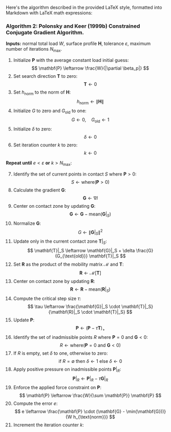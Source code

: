 Here's the algorithm described in the provided LaTeX style, formatted into Markdown with LaTeX math expressions:

### Algorithm 2: Polonsky and Keer (1999b) Constrained Conjugate Gradient Algorithm.

**Inputs:** normal total load $W$, surface profile $\mathbf{H}$, tolerance $\varepsilon$, maximum number of iterations $N_{\text{max}}$.

1. Initialize $\mathbf{P}$ with the average constant load initial guess:
   $$ \mathbf{P} \leftarrow \frac{W}{|\partial \beta_p|} $$
2. Set search direction $\mathbf{T}$ to zero:
   $$ \mathbf{T} \leftarrow 0 $$
3. Set $h_{\text{norm}}$ to the norm of $\mathbf{H}$:
   $$ h_{\text{norm}} \leftarrow \|\mathbf{H}\| $$
4. Initialize $G$ to zero and $G_{\text{old}}$ to one:
   $$ G \leftarrow 0, \quad G_{\text{old}} \leftarrow 1 $$
5. Initialize $\delta$ to zero:
   $$ \delta \leftarrow 0 $$
6. Set iteration counter $k$ to zero:
   $$ k \leftarrow 0 $$

**Repeat until** $e < \varepsilon$ **or** $k > N_{\text{max}}$:

7. Identify the set of current points in contact $S$ where $\mathbf{P} > 0$:
   $$ S \leftarrow \text{where}(\mathbf{P} > 0) $$
8. Calculate the gradient $\mathbf{G}$:
   $$ \mathbf{G} \leftarrow \nabla I $$
9. Center on contact zone by updating $\mathbf{G}$:
   $$ \mathbf{G} \leftarrow \mathbf{G} - \text{mean}(\mathbf{G}|_S) $$
10. Normalize $\mathbf{G}$:
    $$ G \leftarrow \left\| \mathbf{G}|_S \right\|^2 $$
11. Update only in the current contact zone $\mathbf{T}|_S$:
    $$ \mathbf{T}|_S \leftarrow \mathbf{G}|_S + \delta \frac{G}{G_{\text{old}}} \mathbf{T}|_S $$
12. Set $\mathbf{R}$ as the product of the mobility matrix $\mathcal{M}$ and $\mathbf{T}$:
    $$ \mathbf{R} \leftarrow \mathcal{M}[\mathbf{T}] $$
13. Center on contact zone by updating $\mathbf{R}$:
    $$ \mathbf{R} \leftarrow \mathbf{R} - \text{mean}(\mathbf{R}|_S) $$
14. Compute the critical step size $\tau$:
    $$ \tau \leftarrow \frac{\mathbf{G}|_S \cdot \mathbf{T}|_S}{\mathbf{R}|_S \cdot \mathbf{T}|_S} $$
15. Update $\mathbf{P}$:
    $$ \mathbf{P} \leftarrow (\mathbf{P} - \tau \mathbf{T})_+ $$
16. Identify the set of inadmissible points $R$ where $\mathbf{P} = 0$ and $\mathbf{G} < 0$:
    $$ R \leftarrow \text{where}(\mathbf{P}=0 \text{ and } \mathbf{G}<0) $$
17. If $R$ is empty, set $\delta$ to one, otherwise to zero:
    $$ \text{if } R = \emptyset \text{ then } \delta \leftarrow 1 \text{ else } \delta \leftarrow 0 $$
18. Apply positive pressure on inadmissible points $\mathbf{P}|_R$:
    $$ \mathbf{P}|_R \leftarrow \mathbf{P}|_R - \tau \mathbf{G}|_R $$
19. Enforce the applied force constraint on $\mathbf{P}$:
    $$ \mathbf{P} \leftarrow \frac{W}{\sum \mathbf{P}} \mathbf{P} $$
20. Compute the error $e$:
    $$ e \leftarrow \frac{\mathbf{P} \cdot (\mathbf{G} - \min(\mathbf{G}))}{W h_{\text{norm}}} $$
21. Increment the iteration counter $k$:
   







